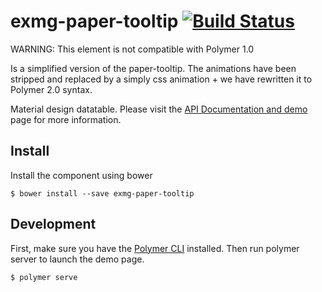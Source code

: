 exmg-paper-tooltip [![Build Status](https://travis-ci.org/exmg/exmg-paper-tooltip.svg?branch=master)](https://travis-ci.org/exmg/exmg-paper-tooltip)
================

WARNING: This element is not compatible with Polymer 1.0

<exmg-paper-tooltip> Is a simplified version of the paper-tooltip. The
animations have been stripped and replaced by a simply css animation + we
have rewritten it to Polymer 2.0 syntax.

Material design datatable. Please visit the [API Documentation and demo](http://exmg.github.io/exm-datatable/) page for more information.

## Install

Install the component using bower

```
$ bower install --save exmg-paper-tooltip
```

## Development

First, make sure you have the [Polymer CLI](https://www.npmjs.com/package/polymer-cli) installed. Then run polymer server to launch the demo page.

```
$ polymer serve
```
